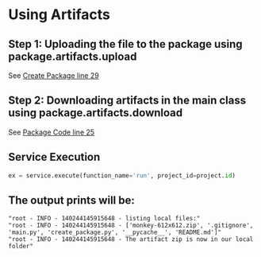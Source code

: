 # Using Artifacts

## Step 1: Uploading the file to the package using package.artifacts.upload

See [Create Package line 29](create_package.py)

## Step 2: Downloading artifacts in the main class using package.artifacts.download

See [Package Code line 25](main.py)

## Service Execution

```python
ex = service.execute(function_name='run', project_id=project.id)
```

## The output prints will be:

```
"root - INFO - 140244145915648 - listing local files:"
"root - INFO - 140244145915648 - ['monkey-612x612.zip', '.gitignore', 'main.py', 'create_package.py', '__pycache__', 'README.md']"
"root - INFO - 140244145915648 - The artifact zip is now in our local folder"
```
